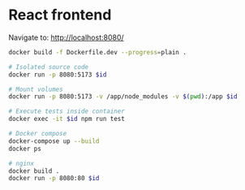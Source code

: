 # React frontend

Navigate to: <http://localhost:8080/>

```sh
docker build -f Dockerfile.dev --progress=plain .

# Isolated source code
docker run -p 8080:5173 $id

# Mount volumes
docker run -p 8080:5173 -v /app/node_modules -v $(pwd):/app $id

# Execute tests inside container
docker exec -it $id npm run test

# Docker compose
docker-compose up --build
docker ps

# nginx
docker build .
docker run -p 8080:80 $id
```
